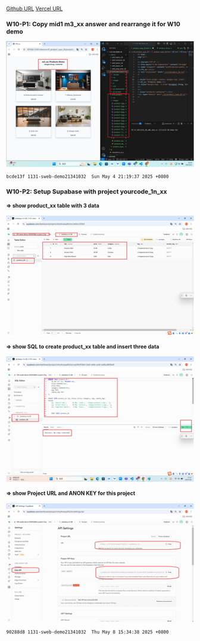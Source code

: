 [Github URL](https://github.com/1131-sweb-demo-213410326-crypto/1132-2N-demo-26)
[Vercel URL](https://1132-2-n-demo-26.vercel.app/#)
### W10-P1: Copy mid1 m3_xx answer and rearrange it for W10 demo
 
![](w10-p1.png)
 
```
bcde13f 1131-sweb-demo21341032  Sun May 4 21:19:37 2025 +0800  
```
### W10-P2: Setup Supabase with project yourcode_1n_xx
 
#### => show product_xx table with 3 data
 
![](w10-p2-1.png)
 
#### => show SQL to create product_xx table and insert three data
 
![](w10-p2-2.png)
 
#### => show Project URL and ANON KEY for this project
 
![](w10-p2-3.png)
 
```
90288d8 1131-sweb-demo21341032  Thu May 8 15:34:38 2025 +0800 
```